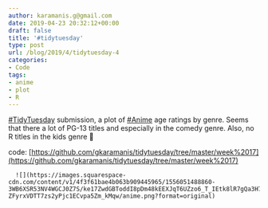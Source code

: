 ```yaml
---
author: karamanis.g@gmail.com
date: 2019-04-23 20:32:12+00:00
draft: false
title: '#tidytuesday'
type: post
url: /blog/2019/4/tidytuesday-4
categories:
- Code
tags:
- anime
- plot
- R
---
```


[#TidyTuesday](https://mobile.twitter.com/hashtag/TidyTuesday?src=hashtag_click) submission, a plot of [#Anime](https://mobile.twitter.com/hashtag/Anime?src=hashtag_click) age ratings by genre. Seems that there a lot of PG-13 titles and especially in the comedy genre. Also, no R titles in the kids genre 🤔

code: [https://github.com/gkaramanis/tidytuesday/tree/master/week%2017](https://github.com/gkaramanis/tidytuesday/tree/master/week%2017)


  
      ![](https://images.squarespace-cdn.com/content/v1/4f3f61bae4b063b909445965/1556051488860-3WB6XSR53NV4WGCJ0Z7S/ke17ZwdGBToddI8pDm48kEEXJqT6UZzo6_T_IEtk8lR7gQa3H78H3Y0txjaiv_0fDoOvxcdMmMKkDsyUqMSsMWxHk725yiiHCCLfrh8O1z5QPOohDIaIeljMHgDF5CVlOqpeNLcJ80NK65_fV7S1UczENqjGi06s9wEQCnHDJzOWQBIE3BchO9-ZFyrxVDTT7zs2yPjc1ECvpa5Zm_kMqw/anime.png?format=original)

